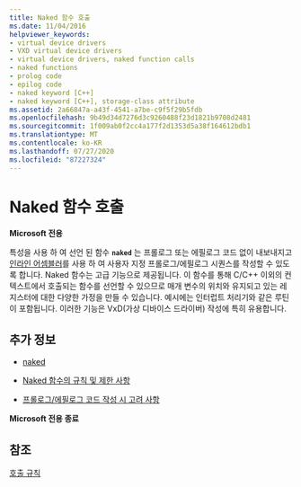 ```yaml
---
title: Naked 함수 호출
ms.date: 11/04/2016
helpviewer_keywords:
- virtual device drivers
- VXD virtual device drivers
- virtual device drivers, naked function calls
- naked functions
- prolog code
- epilog code
- naked keyword [C++]
- naked keyword [C++], storage-class attribute
ms.assetid: 2a66847a-a43f-4541-a7be-c9f5f29b5fdb
ms.openlocfilehash: 9b49d34d7276d3c9260488f23d1821b9708d2481
ms.sourcegitcommit: 1f009ab0f2cc4a177f2d1353d5a38f164612bdb1
ms.translationtype: MT
ms.contentlocale: ko-KR
ms.lasthandoff: 07/27/2020
ms.locfileid: "87227324"
---
```

# <a name="naked-function-calls"></a>Naked 함수 호출

**Microsoft 전용**

특성을 사용 하 여 선언 된 함수 **`naked`** 는 프롤로그 또는 에필로그 코드 없이 내보내지고 [인라인 어셈블러](../assembler/inline/inline-assembler.md)를 사용 하 여 사용자 지정 프롤로그/에필로그 시퀀스를 작성할 수 있도록 합니다. Naked 함수는 고급 기능으로 제공됩니다. 이 함수를 통해 C/C++ 이외의 컨텍스트에서 호출되는 함수를 선언할 수 있으므로 매개 변수의 위치와 유지되고 있는 레지스터에 대한 다양한 가정을 만들 수 있습니다. 예시에는 인터럽트 처리기와 같은 루틴이 포함됩니다. 이러한 기능은 VxD(가상 디바이스 드라이버) 작성에 특히 유용합니다.

## <a name="what-do-you-want-to-know-more-about"></a>추가 정보

- [naked](../cpp/naked-cpp.md)

- [Naked 함수의 규칙 및 제한 사항](../cpp/rules-and-limitations-for-naked-functions.md)

- [프롤로그/에필로그 코드 작성 시 고려 사항](../cpp/considerations-for-writing-prolog-epilog-code.md)

**Microsoft 전용 종료**

## <a name="see-also"></a>참조

[호출 규칙](../cpp/calling-conventions.md)
